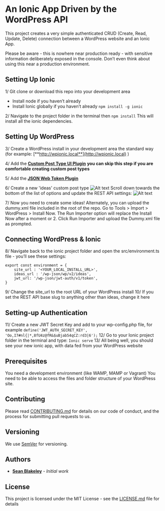 # An Ionic App Driven by the WordPress API

This project creates a very simple authenticated CRUD (Create, Read, Update, Delete) connection between a WordPress website and an Ionic App.

Please be aware - this is nowhere near production ready - with sensitive information deliberately exposed in the console. Don’t even think about using this near a production environment.

## Setting Up Ionic
1/ Git clone or download this repo into your development area
* Install node if you haven’t already
* Install Ionic globally if you haven’t already
```npm install -g ionic```

2/ Navigate to the project folder in the terminal then
```npm install```
This will install all the ionic dependencies.

## Setting Up WordPress
3/ Create a WordPress install in your development area the standard way (for example: [**http://wpionic.local**](http://wpionic.local)
)

4/ Add the [**Custom Post Type UI Plugin**](https://en-gb.wordpress.org/plugins/custom-post-type-ui/)
**you can skip this step if you are comfortable creating custom post types**

5/ Add the [**JSON Web Token Plugin**](https://wordpress.org/plugins/jwt-authentication-for-wp-rest-api/)

6/ Create a new 'ideas' custom post type
![Alt text](/src/assets/imgs/create-new-ideas-ctp.PNG?raw=true "Create Ideas custom post type")
Scroll down towards the bottom of the list of options and update the REST API settings:
![Alt text](/src/assets/imgs/show-in-rest.PNG?raw=true "Show Ideas custom post type in rest")

7/ Now you need to create some ideas!
Alternately, you can upload the dummy.xml file included in the root of the repo. Go to Tools > Import > WordPress > Install Now. The Run Importer option will replace the Install Now after a moment or 2. Click Run Importer and upload the Dummy.xml file as prompted.

## Connecting WordPress & Ionic
8/ Navigate back to the ionic project folder and open the src/environment.ts file - you’ll see these settings:
```
export const environment = {
	site_url : '<YOUR_LOCAL_INSTALL_URL>',
	ideas_url : '/wp-json/wp/v2/ideas',
	jwt_url: '/wp-json/jwt-auth/v1/token',
}
```

9/ Change the site_url to the root URL of your WordPress install
10/ If you set the REST API base slug to anything other than ideas, change it here

## Setting-up Authentication
11/ Create a new JWT Secret Key and add to your wp-config.php file, for example
```define('JWT_AUTH_SECRET_KEY', 'Oo,I7#nl{|*,8fU4z@fR&$uBjab54qCZ:rd3|6');```
12/ Go to your Ionic project folder in the terminal and type:
```Ionic serve```
13/ All being well, you should see your new ionic app, with data fed from your WordPress website

## Prerequisites

You need a development environment (like WAMP, MAMP or Vagrant)
You need to be able to access the files and folder structure of your WordPress site.

## Contributing
Please read [CONTRIBUTING.md](CONTRIBUTING) for details on our code of conduct, and the process for submitting pull requests to us.

## Versioning

We use [SemVer](http://semver.org/) for versioning.

## Authors

* [**Sean Blakeley**](http://www.seanblakeley.co.uk) - *Initial work*

## License

This project is licensed under the MIT License - see the [LICENSE.md](LICENSE) file for details
